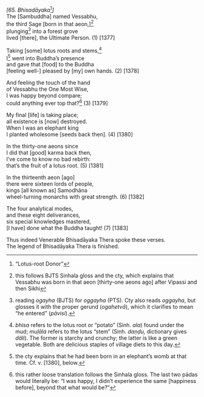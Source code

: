 *\[65. Bhisadāyaka*[^1]*\]*  
The \[Sambuddha\] named Vessabhu,  
the third Sage \[born in that aeon,\][^2]  
plunging[^3] into a forest grove  
lived \[there\], the Ultimate Person. (1) \[1377\]

Taking \[some\] lotus roots and stems,[^4]  
I[^5] went into Buddha’s presence  
and gave that \[food\] to the Buddha  
\[feeling well-\] pleased by \[my\] own hands. (2) \[1378\]

And feeling the touch of the hand  
of Vessabhu the One Most Wise,  
I was happy beyond compare;  
could anything ever top that?[^6] (3) \[1379\]

My final \[life\] is taking place;  
all existence is \[now\] destroyed.  
When I was an elephant king  
I planted wholesome \[seeds back then\]. (4) \[1380\]

In the thirty-one aeons since  
I did that \[good\] karma back then,  
I’ve come to know no bad rebirth:  
that’s the fruit of a lotus root. (5) \[1381\]

In the thirteenth aeon \[ago\]  
there were sixteen lords of people,  
kings \[all known as\] Samodhāna  
wheel-turning monarchs with great strength. (6) \[1382\]

The four analytical modes,  
and these eight deliverances,  
six special knowledges mastered,  
\[I have\] done what the Buddha taught! (7) \[1383\]

Thus indeed Venerable Bhisadāyaka Thera spoke these verses.  
The legend of Bhisadāyaka Thera is finished.

[^1]: “Lotus-root Donor”

[^2]: this follows BJTS Sinhala gloss and the cty, which explains that Vessabhu was born in that aeon \[thirty-one aeons ago\] after Vipassi and then Sikhi

[^3]: reading *ogayha* (BJTS) for *oggayha* (PTS). Cty also reads *oggayha*, but glosses it with the proper gerund (*ogahetvā*), which it clarifies to mean “he entered” (*pāvisi*).

[^4]: *bhisa* refers to the lotus root or “potato” (Sinh. *ala*) found under the mud; *muḷāla* refers to the lotus “stem” (Sinh. *daṇḍu,* dictionary gives *däli*). The former is starchy and crunchy; the latter is like a green vegetable. Both are delicious staples of village diets to this day.

[^5]: the cty explains that he had been born in an elephant’s womb at that time. Cf. v. \[1380\], below.

[^6]: this rather loose translation follows the Sinhala gloss. The last two pādas would literally be: “I was happy, I didn’t experience the same \[happiness before\], beyond that what would be?”
